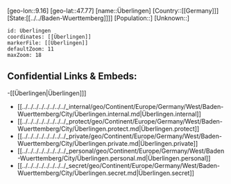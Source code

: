 ﻿---
location: [47.77,9.16]
mapzoom: [7,12] 
mapmarker: city 
type: City
tags:
- geo/City


SpocWebEntityId: 35894
isDeleted: false
confidential: public

---
[geo-lon::9.16]
[geo-lat::47.77]
[name::Überlingen]
[Country::[[Germany]]]
[State:[[../../Baden-Wuerttemberg]]]]
[Population::]
[Unknown::]


```leaflet
id: Überlingen
coordinates: [[Überlingen]]
markerFile: [[Überlingen]]
defaultZoom: 11 
maxZoom: 18
```


## Confidential Links & Embeds: 
-[[Überlingen|Überlingen]]] 
- [[../../../../../../../../_internal/geo/Continent/Europe/Germany/West/Baden-Wuerttemberg/City/Überlingen.internal.md|Überlingen.internal]] 
- [[../../../../../../../../_protect/geo/Continent/Europe/Germany/West/Baden-Wuerttemberg/City/Überlingen.protect.md|Überlingen.protect]] 
- [[../../../../../../../../_private/geo/Continent/Europe/Germany/West/Baden-Wuerttemberg/City/Überlingen.private.md|Überlingen.private]] 
- [[../../../../../../../../_personal/geo/Continent/Europe/Germany/West/Baden-Wuerttemberg/City/Überlingen.personal.md|Überlingen.personal]] 
- [[../../../../../../../../_secret/geo/Continent/Europe/Germany/West/Baden-Wuerttemberg/City/Überlingen.secret.md|Überlingen.secret]] 
